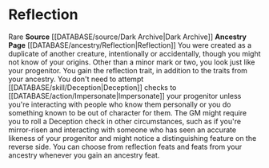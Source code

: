 ﻿---
id: '203'
name: Reflection
rarity: null
rus_type_level: null
source: '[[DATABASE/source/Dark Archive|Dark Archive]]'
trait: null
type: null

---
# Reflection

<span class="trait-rare item-trait">Rare</span>
**Source** [[DATABASE/source/Dark Archive|Dark Archive]]
**Ancestry Page** [[DATABASE/ancestry/Reflection|Reflection]]
You were created as a duplicate of another creature, intentionally or accidentally, though you might not know of your origins. Other than a minor mark or two, you look just like your progenitor. You gain the reflection trait, in addition to the traits from your ancestry. You don't need to attempt [[DATABASE/skill/Deception|Deception]] checks to [[DATABASE/action/Impersonate|Impersonate]] your progenitor unless you're interacting with people who know them personally or you do something known to be out of character for them. The GM might require you to roll a Deception check in other circumstances, such as if you're mirror-risen and interacting with someone who has seen an accurate likeness of your progenitor and might notice a distinguishing feature on the reverse side. You can choose from reflection feats and feats from your ancestry whenever you gain an ancestry feat.
